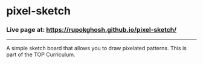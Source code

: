 # pixel-sketch

### Live page at: https://rupokghosh.github.io/pixel-sketch/

---
A simple sketch board that allows you to draw 
pixelated patterns. This is part of the TOP
Curriculum. 

